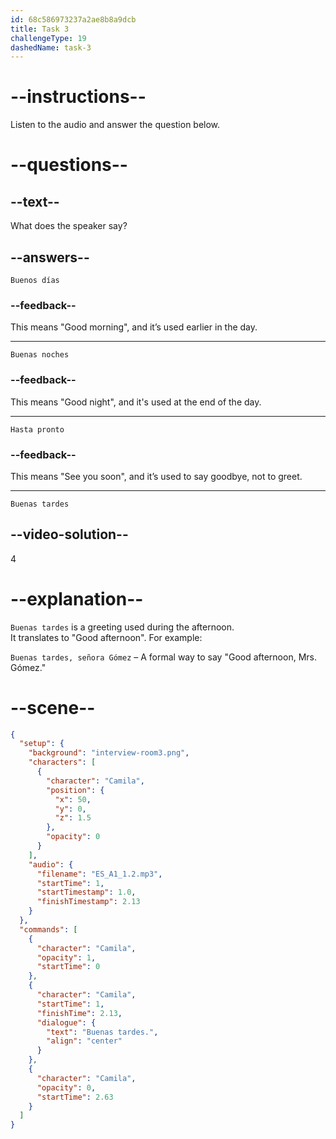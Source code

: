 ```yaml
---
id: 68c586973237a2ae8b8a9dcb
title: Task 3
challengeType: 19
dashedName: task-3
---
```

<!-- (Audio) Camila: Buenas tardes -->

# --instructions--

Listen to the audio and answer the question below.

# --questions--

## --text--

What does the speaker say?

## --answers--

`Buenos días`

### --feedback--

This means "Good morning", and it’s used earlier in the day.

---

`Buenas noches`

### --feedback--

This means "Good night", and it's used at the end of the day.

---

`Hasta pronto`

### --feedback--

This means "See you soon", and it’s used to say goodbye, not to greet.

---

`Buenas tardes`

## --video-solution--

4

# --explanation--

`Buenas tardes` is a greeting used during the afternoon.  
It translates to "Good afternoon". For example:

`Buenas tardes, señora Gómez` – A formal way to say "Good afternoon, Mrs. Gómez."

# --scene--

```json
{
  "setup": {
    "background": "interview-room3.png",
    "characters": [
      {
        "character": "Camila",
        "position": {
          "x": 50,
          "y": 0,
          "z": 1.5
        },
        "opacity": 0
      }
    ],
    "audio": {
      "filename": "ES_A1_1.2.mp3",
      "startTime": 1,
      "startTimestamp": 1.0,
      "finishTimestamp": 2.13
    }
  },
  "commands": [
    {
      "character": "Camila",
      "opacity": 1,
      "startTime": 0
    },
    {
      "character": "Camila",
      "startTime": 1,
      "finishTime": 2.13,
      "dialogue": {
        "text": "Buenas tardes.",
        "align": "center"
      }
    },
    {
      "character": "Camila",
      "opacity": 0,
      "startTime": 2.63
    }
  ]
}
```
